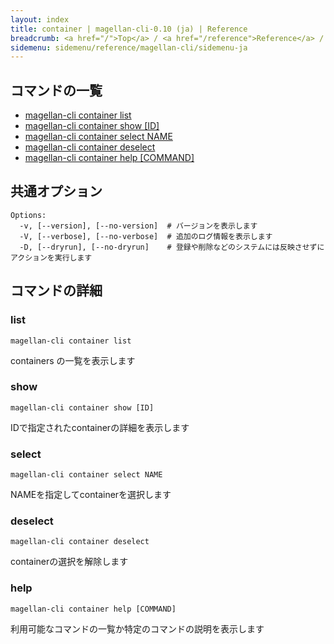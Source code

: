 ```yaml
---
layout: index
title: container | magellan-cli-0.10 (ja) | Reference
breadcrumb: <a href="/">Top</a> / <a href="/reference">Reference</a> / <a href="/reference/magellan-cli/ja">magellan-cli-0.10</a> / container <a href="/reference/en/resources/container.html">en</a> ja
sidemenu: sidemenu/reference/magellan-cli/sidemenu-ja
---
```


## コマンドの一覧

- [magellan-cli container list](#list)
- [magellan-cli container show [ID]](#show)
- [magellan-cli container select NAME](#select)
- [magellan-cli container deselect](#deselect)
- [magellan-cli container help [COMMAND]](#help)

## 共通オプション

```text
Options:
  -v, [--version], [--no-version]  # バージョンを表示します
  -V, [--verbose], [--no-verbose]  # 追加のログ情報を表示します
  -D, [--dryrun], [--no-dryrun]    # 登録や削除などのシステムには反映させずにアクションを実行します

```


## コマンドの詳細
### <a name="list"></a>list

```text
magellan-cli container list
```

containers の一覧を表示します

### <a name="show"></a>show

```text
magellan-cli container show [ID]
```

IDで指定されたcontainerの詳細を表示します

### <a name="select"></a>select

```text
magellan-cli container select NAME
```

NAMEを指定してcontainerを選択します

### <a name="deselect"></a>deselect

```text
magellan-cli container deselect
```

containerの選択を解除します

### <a name="help"></a>help

```text
magellan-cli container help [COMMAND]
```

利用可能なコマンドの一覧か特定のコマンドの説明を表示します

